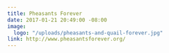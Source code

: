```yaml
---
title: Pheasants Forever
date: 2017-01-21 20:49:00 -08:00
image:
  logo: "/uploads/pheasants-and-quail-forever.jpg"
link: http://www.pheasantsforever.org/
---
```


